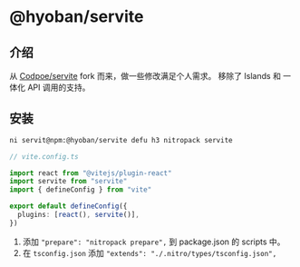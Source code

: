 # @hyoban/servite

## 介绍

从 [Codpoe/servite](https://github.com/codpoe/servite) fork 而来，做一些修改满足个人需求。
移除了 Islands 和 一体化 API 调用的支持。

## 安装

```bash
ni servit@npm:@hyoban/servite defu h3 nitropack servite
```

```ts
// vite.config.ts

import react from "@vitejs/plugin-react"
import servite from "servite"
import { defineConfig } from "vite"

export default defineConfig({
  plugins: [react(), servite()],
})
```

1. 添加 `"prepare": "nitropack prepare",` 到 package.json 的 scripts 中。
1. 在 `tsconfig.json` 添加 `"extends": "./.nitro/types/tsconfig.json",`
